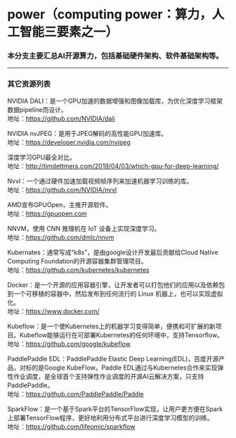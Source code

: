 # power（computing power：算力，人工智能三要素之一）

### 本分支主要汇总AI开源算力，包括基础硬件架构、软件基础架构等。
----

### 其它资源列表

NVIDIA DALI：是一个GPU加速的数据增强和图像加载库，为优化深度学习框架数据pipeline而设计。</br>
地址：https://github.com/NVIDIA/dali

NVIDIA nvJPEG：是用于JPEG解码的高性能GPU加速库。</br>
地址：https://developer.nvidia.com/nvjpeg

深度学习GPU最全对比。</br>
地址：http://timdettmers.com/2019/04/03/which-gpu-for-deep-learning/

Nvvl：一个通过硬件加速加载视频帧序列来加速机器学习训练的库。</br>
地址：https://github.com/NVIDIA/nvvl

AMD宣布GPUOpen，主推开源软件。</br>
地址：https://gpuopen.com

NNVM，使用 CNN 推理机在 IoT 设备上实现深度学习。</br>
地址：https://github.com/dmlc/nnvm

Kubernates：通常写成“k8s”，是由google设计开发最后贡献给Cloud Native Computing Foundation的开源容器集群管理项目。</br>
地址：https://github.com/kubernetes/kubernetes

Docker：是一个开源的应用容器引擎，让开发者可以打包他们的应用以及依赖包到一个可移植的容器中，然后发布到任何流行的 Linux 机器上，也可以实现虚拟化。</br>
地址：https://www.docker.com/

Kubeflow：是一个使Kubernetes上的机器学习变得简单，便携和可扩展的新项目。Kubeflow能够运行在可部署Kubernetes的任何环境中，支持Tensorflow。</br>
地址：https://github.com/google/kubeflow

PaddlePaddle EDL：PaddlePaddle Elastic Deep Learning(EDL)，百度开源产品，对标的是Google KubeFlow。Paddle EDL通过与Kubernetes合作来实现弹性作业调度，是全球首个支持弹性作业调度的开源AI云解决方案，只支持PaddlePaddle。</br>
地址：https://github.com/PaddlePaddle/Paddle


SparkFlow：是一个基于Spark平台的TensorFlow实现，让用户更方便在Spark上部署TensorFlow程序，更好地利用分布式平台进行深度学习模型的训练。</br>
地址：https://github.com/lifeomic/sparkflow
